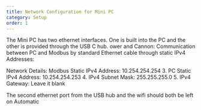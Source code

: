 ```yaml
---
title: Network Configuration for Mini PC
category: Setup
order: 1
---
```


The Mini PC has two ethernet interfaces.  One is built into the PC and the other is provided through the USB C hub. ower and Cannon: Communication between PC and Modbus by standard Ethernet cable through static IPv4 Addresses:


Network Details:
Modbus Static IPv4 Address: 10.254.254.254
3. PC Static IPv4 Address: 10.254.254.253
4. IPv4 Subnet Mask: 255.255.255.0
5. IPv4 Gateway: Leave it blank

The second ethernet port from the USB hub and the wifi should both be left on Automatic